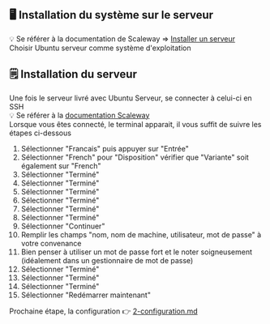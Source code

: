 ## 🖥️ Installation du système sur le serveur
💡 Se référer à la documentation de Scaleway => [Installer un serveur](https://www.scaleway.com/en/docs/dedibox/dedicated-servers/how-to/install-a-server/)  
Choisir Ubuntu serveur comme système d'exploitation

## 🗒️ Installation du serveur
Une fois le serveur livré avec Ubuntu Serveur, se connecter à celui-ci en SSH  
💡 Se référer à la [documentation Scaleway](https://www.scaleway.com/en/docs/dedibox/dedicated-servers/quickstart/#how-to-connect-via-ssh)  
Lorsque vous êtes connecté, le terminal apparait, il vous suffit de suivre les étapes ci-dessous

1. Sélectionner "Francais" puis appuyer sur "Entrée"
1. Sélectionner "French" pour "Disposition" vérifier que "Variante" soit également sur "French"
1. Sélectionner "Terminé"
1. Sélectionner "Terminé"
1. Sélectionner "Terminé"
1. Sélectionner "Terminé"
1. Sélectionner "Terminé"
1. Sélectionner "Terminé"
1. Sélectionner "Continuer"
1. Remplir les champs "nom, nom de machine, utilisateur, mot de passe" à votre convenance
1. Bien penser à utiliser un mot de passe fort et le noter soigneusement (idéalement dans un gestionnaire de mot de passe)
1. Sélectionner "Terminé"
1. Sélectionner "Terminé"
1. Sélectionner "Terminé"
1. Sélectionner "Redémarrer maintenant"

Prochaine étape, la configuration 👉 [2-configuration.md](https://github.com/RocaFR/P10_Documentation-OC-Pizza/blob/main/2-configuration.md)